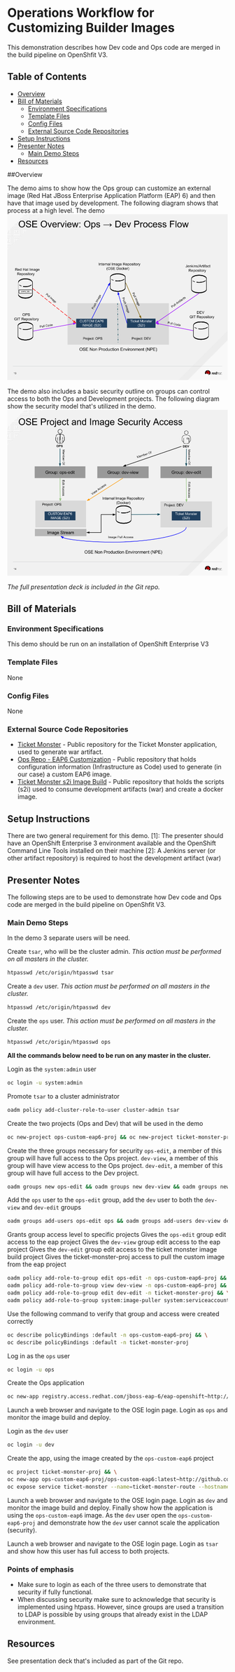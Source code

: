 # Operations Workflow for Customizing Builder Images #


This demonstration describes how Dev code and Ops code are merged in the build pipeline on OpenShfit V3.


## Table of Contents

* [Overview](#overview)
* [Bill of Materials](#bill-of-materials)
	* [Environment Specifications](#environment-specifications)
	* [Template Files](#template-files)
	* [Config Files](#config-files)
	* [External Source Code Repositories](#external-source-code-repositories)
* [Setup Instructions](#setup-instructions)
* [Presenter Notes](#presenter-notes)
	* [Main Demo Steps](#main-demo-steps)
* [Resources](#resources)



##Overview

The demo aims to show how the Ops group can customize an external image (Red Hat JBoss Enterprise Application Platform (EAP) 6) and then have that image used by development.  The following diagram shows that process at a high level.  The demo 
![Demo Overview](images/demo-overview.png "Demo Overview")

The demo also includes a basic security outline on groups can control access to both the Ops and Development projects.  The following diagram show the security model that's utilized in the demo.  
![Security Overview](images/security-overview.png "Security Overview")

*The full presentation deck is included in the Git repo.* 


## Bill of Materials

### Environment Specifications

This demo should be run on an installation of OpenShift Enterprise V3

### Template Files

None

### Config Files

None

### External Source Code Repositories

* [Ticket Monster](https://github.com/jboss-developer/ticket-monster) -  Public repository for the Ticket Monster application, used to generate war artifact.  
* [Ops Repo - EAP6 Customization](https://github.com/rhtconsulting/ops-custom-eap6) -  Public repository that holds configuration information (Infrastructure as Code) used to generate (in our case) a custom EAP6 image.
* [Ticket Monster s2i Image Build](https://github.com/rhtconsulting/ticket-monster-ose-s2i-build) - Public repository that holds the scripts (s2i) used to consume development artifacts (war) and create a docker image.


## Setup Instructions

There are two general requirement for this demo.
[1]: The presenter should have an OpenShift Enterprise 3 environment available and the OpenShift Command Line Tools installed on their machine
[2]: A Jenkins server (or other artifact repository) is required to host the development artifact (war)

## Presenter Notes

The following steps are to be used to demonstrate how Dev code and Ops code are merged in the build pipeline on OpenShfit V3.


### Main Demo Steps

In the demo 3 separate users will be need.  

Create `tsar`, who will be the cluster admin.  *This action must be performed on all masters in the cluster.*
```bash
htpasswd /etc/origin/htpasswd tsar
```

Create a `dev` user.  *This action must be performed on all masters in the cluster.*
```bash
htpasswd /etc/origin/htpasswd dev
```

Create the `ops` user. *This action must be performed on all masters in the cluster.*
```bash
htpasswd /etc/origin/htpasswd ops
```

**All the commands below need to be run on any master in the cluster.**

Login as the `system:admin` user
```bash
oc login -u system:admin
```

Promote `tsar` to a cluster administrator
```bash
oadm policy add-cluster-role-to-user cluster-admin tsar
```

Create the two projects (Ops and Dev) that will be used in the demo
```bash
oc new-project ops-custom-eap6-proj && oc new-project ticket-monster-proj
```

Create the three groups necessary for security
`ops-edit`, a member of this group will have full access to the Ops project.
`dev-view`, a member of this group will have view access to the Ops project.
`dev-edit`, a member of this group will have full access to the Dev project.
```bash
oadm groups new ops-edit && oadm groups new dev-view && oadm groups new dev-edit
```

Add the `ops` user to the `ops-edit` group, add the `dev` user to both the `dev-view` and `dev-edit` groups
```bash
oadm groups add-users ops-edit ops && oadm groups add-users dev-view dev && oadm groups add-users dev-edit dev
```

Grants group access level to specific projects
Gives the `ops-edit` group edit access to the eap project
Gives the `dev-view` group edit access to the eap project
Gives the `dev-edit` group edit access to the ticket monster image build project
Gives the ticket-monster-proj access to pull the custom image from the eap project
```bash
oadm policy add-role-to-group edit ops-edit -n ops-custom-eap6-proj && \
oadm policy add-role-to-group view dev-view -n ops-custom-eap6-proj && \
oadm policy add-role-to-group edit dev-edit -n ticket-monster-proj && \
oadm policy add-role-to-group system:image-puller system:serviceaccounts:ticket-monster-proj -n ops-custom-eap6-proj
```

Use the following command to verify that group and access were created correctly
```bash
oc describe policyBindings :default -n ops-custom-eap6-proj && \
oc describe policyBindings :default -n ticket-monster-proj
```

Log in as the `ops` user
```bash
oc login -u ops
```

Create the Ops application
```bash
oc new-app registry.access.redhat.com/jboss-eap-6/eap-openshift~http://github.com/rhtconsulting/ops-custom-eap6.git --name=ops-custom-eap6 --namespace=ops-custom-eap6-proj
```

Launch a web browser and navigate to the OSE login page.  Login as `ops` and monitor the image build and deploy.  


Login as the `dev` user 
```bash
oc login -u dev
```

Create the app, using the image created by the `ops-custom-eap6` project
```bash
oc project ticket-monster-proj && \
oc new-app ops-custom-eap6-proj/ops-custom-eap6:latest~http://github.com/rhtconsulting/ticket-monster-build.git --name=ticket-monster && \
oc expose service ticket-monster --name=ticket-monster-route --hostname=ticket-monster.[Enter Hostname]
```


Launch a web browser and navigate to the OSE login page.  Login as `dev` and monitor the image build and deploy.  Finally show how the application is using the `ops-custom-eap6` image.
As the `dev` user open the `ops-custom-eap6-proj` and demonstrate how the `dev` user cannot scale the application (security).

Launch a web browser and navigate to the OSE login page.  Login as `tsar` and show how this user has full access to both projects.


### Points of emphasis

* Make sure to login as each of the three users to demonstrate that security if fully functional.
* When discussing security make sure to acknowledge that security is implemented using htpass.  However, since groups are used a transition to LDAP is possible by using groups that already exist in the LDAP environment.  


## Resources
See presentation deck that's included as part of the Git repo.